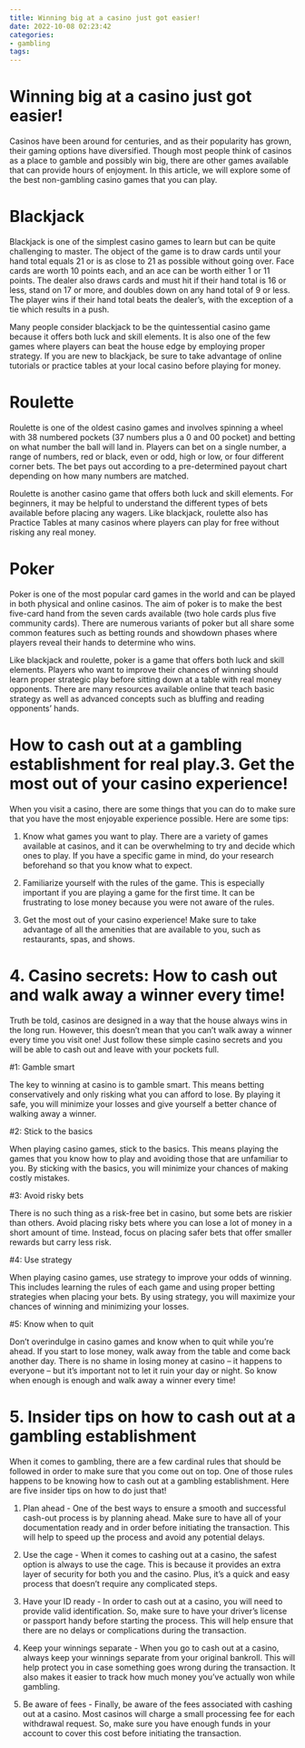 ```yaml
---
title: Winning big at a casino just got easier!
date: 2022-10-08 02:23:42
categories:
- gambling
tags:
---
```



#  Winning big at a casino just got easier!

Casinos have been around for centuries, and as their popularity has grown, their gaming options have diversified. Though most people think of casinos as a place to gamble and possibly win big, there are other games available that can provide hours of enjoyment. In this article, we will explore some of the best non-gambling casino games that you can play.

# Blackjack

Blackjack is one of the simplest casino games to learn but can be quite challenging to master. The object of the game is to draw cards until your hand total equals 21 or is as close to 21 as possible without going over. Face cards are worth 10 points each, and an ace can be worth either 1 or 11 points. The dealer also draws cards and must hit if their hand total is 16 or less, stand on 17 or more, and doubles down on any hand total of 9 or less. The player wins if their hand total beats the dealer’s, with the exception of a tie which results in a push.

Many people consider blackjack to be the quintessential casino game because it offers both luck and skill elements. It is also one of the few games where players can beat the house edge by employing proper strategy. If you are new to blackjack, be sure to take advantage of online tutorials or practice tables at your local casino before playing for money.

# Roulette

Roulette is one of the oldest casino games and involves spinning a wheel with 38 numbered pockets (37 numbers plus a 0 and 00 pocket) and betting on what number the ball will land in. Players can bet on a single number, a range of numbers, red or black, even or odd, high or low, or four different corner bets. The bet pays out according to a pre-determined payout chart depending on how many numbers are matched.

Roulette is another casino game that offers both luck and skill elements. For beginners, it may be helpful to understand the different types of bets available before placing any wagers. Like blackjack, roulette also has Practice Tables at many casinos where players can play for free without risking any real money.

# Poker

Poker is one of the most popular card games in the world and can be played in both physical and online casinos. The aim of poker is to make the best five-card hand from the seven cards available (two hole cards plus five community cards). There are numerous variants of poker but all share some common features such as betting rounds and showdown phases where players reveal their hands to determine who wins.

Like blackjack and roulette, poker is a game that offers both luck and skill elements. Players who want to improve their chances of winning should learn proper strategic play before sitting down at a table with real money opponents. There are many resources available online that teach basic strategy as well as advanced concepts such as bluffing and reading opponents’ hands.

#  How to cash out at a gambling establishment for real play.3. Get the most out of your casino experience!

When you visit a casino, there are some things that you can do to make sure that you have the most enjoyable experience possible. Here are some tips:

1. Know what games you want to play. There are a variety of games available at casinos, and it can be overwhelming to try and decide which ones to play. If you have a specific game in mind, do your research beforehand so that you know what to expect.

2. Familiarize yourself with the rules of the game. This is especially important if you are playing a game for the first time. It can be frustrating to lose money because you were not aware of the rules.

3. Get the most out of your casino experience! Make sure to take advantage of all the amenities that are available to you, such as restaurants, spas, and shows.

# 4. Casino secrets: How to cash out and walk away a winner every time!

Truth be told, casinos are designed in a way that the house always wins in the long run. However, this doesn’t mean that you can’t walk away a winner every time you visit one! Just follow these simple casino secrets and you will be able to cash out and leave with your pockets full.

#1: Gamble smart

The key to winning at casino is to gamble smart. This means betting conservatively and only risking what you can afford to lose. By playing it safe, you will minimize your losses and give yourself a better chance of walking away a winner.

#2: Stick to the basics

When playing casino games, stick to the basics. This means playing the games that you know how to play and avoiding those that are unfamiliar to you. By sticking with the basics, you will minimize your chances of making costly mistakes.

#3: Avoid risky bets

There is no such thing as a risk-free bet in casino, but some bets are riskier than others. Avoid placing risky bets where you can lose a lot of money in a short amount of time. Instead, focus on placing safer bets that offer smaller rewards but carry less risk.

#4: Use strategy

When playing casino games, use strategy to improve your odds of winning. This includes learning the rules of each game and using proper betting strategies when placing your bets. By using strategy, you will maximize your chances of winning and minimizing your losses.

#5: Know when to quit

Don’t overindulge in casino games and know when to quit while you’re ahead. If you start to lose money, walk away from the table and come back another day. There is no shame in losing money at casino – it happens to everyone – but it’s important not to let it ruin your day or night. So know when enough is enough and walk away a winner every time!

# 5. Insider tips on how to cash out at a gambling establishment

When it comes to gambling, there are a few cardinal rules that should be followed in order to make sure that you come out on top. One of those rules happens to be knowing how to cash out at a gambling establishment. Here are five insider tips on how to do just that!

1. Plan ahead - One of the best ways to ensure a smooth and successful cash-out process is by planning ahead. Make sure to have all of your documentation ready and in order before initiating the transaction. This will help to speed up the process and avoid any potential delays.

2. Use the cage - When it comes to cashing out at a casino, the safest option is always to use the cage. This is because it provides an extra layer of security for both you and the casino. Plus, it’s a quick and easy process that doesn’t require any complicated steps.

3. Have your ID ready - In order to cash out at a casino, you will need to provide valid identification. So, make sure to have your driver’s license or passport handy before starting the process. This will help ensure that there are no delays or complications during the transaction.

4. Keep your winnings separate - When you go to cash out at a casino, always keep your winnings separate from your original bankroll. This will help protect you in case something goes wrong during the transaction. It also makes it easier to track how much money you’ve actually won while gambling.

5. Be aware of fees - Finally, be aware of the fees associated with cashing out at a casino. Most casinos will charge a small processing fee for each withdrawal request. So, make sure you have enough funds in your account to cover this cost before initiating the transaction.